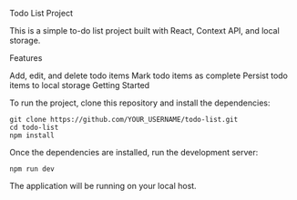 Todo List Project

This is a simple to-do list project built with React, Context API, and local storage.

Features

Add, edit, and delete todo items
Mark todo items as complete
Persist todo items to local storage
Getting Started

To run the project, clone this repository and install the dependencies:
```
git clone https://github.com/YOUR_USERNAME/todo-list.git
cd todo-list
npm install
```
Once the dependencies are installed, run the development server:

```
npm run dev
```
The application will be running on your local host.
